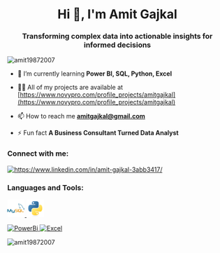 <h1 align="center">Hi 👋, I'm Amit Gajkal</h1>
<h3 align="center">Transforming complex data into actionable insights for informed decisions</h3>

<p align="left"> <img src="https://komarev.com/ghpvc/?username=amit19872007&label=Profile%20views&color=0e75b6&style=flat" alt="amit19872007" /> </p>

- 🌱 I’m currently learning **Power BI, SQL, Python, Excel**

- 👨‍💻 All of my projects are available at [https://www.novypro.com/profile_projects/amitgajkal](https://www.novypro.com/profile_projects/amitgajkal)

- 📫 How to reach me **amitgajkal@gmail.com**

- ⚡ Fun fact **A Business Consultant Turned Data Analyst**

<h3 align="left">Connect with me:</h3>
<p align="left">
<a href="https://www.linkedin.com/in/amit-gajkal-3abb3417/" target="blank"><img align="center" src="https://raw.githubusercontent.com/rahuldkjain/github-profile-readme-generator/master/src/images/icons/Social/linked-in-alt.svg" alt="https://www.linkedin.com/in/amit-gajkal-3abb3417/" height="30" width="40" /></a>
</p>

<h3 align="left">Languages and Tools:</h3>
<p align="left"> <a href="https://www.mysql.com/" target="_blank" rel="noreferrer"> <img src="https://raw.githubusercontent.com/devicons/devicon/master/icons/mysql/mysql-original-wordmark.svg" alt="mysql" width="40" height="40"/> </a> <a href="https://www.python.org" target="_blank" rel="noreferrer"> <img src="https://raw.githubusercontent.com/devicons/devicon/master/icons/python/python-original.svg" alt="python" width="40" height="40"/> </a> </p>
<p align="left"> <a href="https://powerbi.microsoft.com/en-au/" target="_blank" rel="noreferrer"> <img src="https://logos-world.net/wp-content/uploads/2022/02/Microsoft-Power-BI-Symbol.png" alt="PowerBi" width="40" height="40"/> </a>
<a href="https://www.microsoft.com/en-in/microsoft-365/excel" target="_blank" rel="noreferrer"> <img src="https://cdn1.iconfinder.com/data/icons/famous-brand-apps/100/_-04-512.png" alt="Excel" width="40" height="40"/> </a>

<p><img align="center" src="https://github-readme-stats.vercel.app/api/top-langs?username=amit19872007&show_icons=true&locale=en&layout=compact" alt="amit19872007" /></p>

